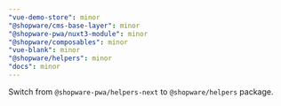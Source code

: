 ```yaml
---
"vue-demo-store": minor
"@shopware/cms-base-layer": minor
"@shopware-pwa/nuxt3-module": minor
"@shopware/composables": minor
"vue-blank": minor
"@shopware/helpers": minor
"docs": minor
---
```


Switch from `@shopware-pwa/helpers-next` to `@shopware/helpers` package.
